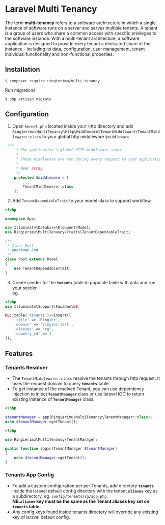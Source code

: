 # Laravel Multi Tenancy

The term **multi-tenancy** refers to a software architecture in which a single instance of software runs on a server and 
serves multiple tenants. A tenant is a group of users who share a common access with specific privileges to the software instance.
With a multi-tenant architecture, a software application is designed to provide every tenant a dedicated share of 
the instance - including its data, configuration, user management, tenant individual functionality and non-functional properties.

## Installation
```
$ composer require ringierimu/multi-tenancy 
```
Run migrations
```
$ php artisan migrate
```
## Configuration
1. Open `kernel.php` located inside your Http directory 
and add `Ringierimu\MultiTenancy\Http\Middleware\TenantMiddleware\TenantMiddleware::class`
to your global http middleware `$middleware`.
```php
 /**
     * The application's global HTTP middleware stack.
     *
     * These middleware are run during every request to your application.
     *
     * @var array
     */
    protected $middleware = [
        ...
        TenantMiddleware::class
    ];
```

2. Add `TenantDependableTrait` to your model class to support workflow
```php
<?php

namespace App;

use Illuminate\Database\Eloquent\Model;
use Ringierimu\MultiTenancy\Traits\TenantDependableTrait;

/**
 * Class Post
 * @package App
 */
class Post extends Model
{
    use TenantDependableTrait;
}
```
3. Create seeder for the **`tenants`** table to populate table with data 
and run your seeder.<br>
eg.
```php
<?php
use Illuminate\Support\Facades\DB;

DB::table('tenants')->insert([
    'title' => 'Ringier',
    'domain' => 'ringier.test',
    'alieses' => 'rg',
    'country_id' => 1
]);
```

## Features
### Tenants Resolver
- The `TenantMiddleware::class` resolve the tenants through http request. It uses the request domain to query **`tenants`** table.
- To get instance of the resolved Tenant, you can use dependency injection to inject **`TenantManager`** class or use laravel IOC to return existing instance of **`TenantManager`** class.
```php
<?php

$tenantManager = app(Ringierimu\MultiTenancy\TenantManager::class);
echo $tenantManager->getTenant();
``` 

```php
<?php

use Ringierimu\MultiTenancy\TenantManager;

public function login(TenantManager $tenantManager)
{
    echo $tenantManager->getTenant();
}

```
### Tenants App Config
- To add a custom configuration per per Tenants, add directory **`tenants`** inside the laravel default config directory with the tenant **`aliases`** key as a subdirectory.
eg. `config/tenants/rg/app.php`.<br>
**NB.`aliases` key must be the same as the Tenant aliases key set on `tenants` table.**
- Any config keys found inside tenants directory will override any existing key of laravel default config.

